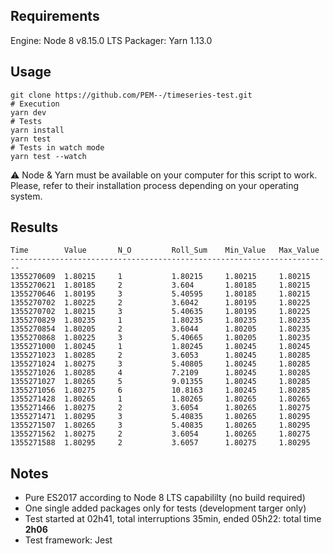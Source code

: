 ## Requirements
Engine: Node 8 v8.15.0 LTS
Packager: Yarn 1.13.0

## Usage

```
git clone https://github.com/PEM--/timeseries-test.git
# Execution
yarn dev
# Tests
yarn install
yarn test
# Tests in watch mode
yarn test --watch
```

⚠️ Node & Yarn must be available on your computer for this script to work.
Please, refer to their installation process depending on your operating system.

## Results
```
Time        Value       N_O         Roll_Sum    Min_Value   Max_Value
------------------------------------------------------------------------
1355270609  1.80215     1           1.80215     1.80215     1.80215
1355270621  1.80185     2           3.604       1.80185     1.80215
1355270646  1.80195     3           5.40595     1.80185     1.80215
1355270702  1.80225     2           3.6042      1.80195     1.80225
1355270702  1.80215     3           5.40635     1.80195     1.80225
1355270829  1.80235     1           1.80235     1.80235     1.80235
1355270854  1.80205     2           3.6044      1.80205     1.80235
1355270868  1.80225     3           5.40665     1.80205     1.80235
1355271000  1.80245     1           1.80245     1.80245     1.80245
1355271023  1.80285     2           3.6053      1.80245     1.80285
1355271024  1.80275     3           5.40805     1.80245     1.80285
1355271026  1.80285     4           7.2109      1.80245     1.80285
1355271027  1.80265     5           9.01355     1.80245     1.80285
1355271056  1.80275     6           10.8163     1.80245     1.80285
1355271428  1.80265     1           1.80265     1.80265     1.80265
1355271466  1.80275     2           3.6054      1.80265     1.80275
1355271471  1.80295     3           5.40835     1.80265     1.80295
1355271507  1.80265     3           5.40835     1.80265     1.80295
1355271562  1.80275     2           3.6054      1.80265     1.80275
1355271588  1.80295     2           3.6057      1.80275     1.80295
```

## Notes
* Pure ES2017 according to Node 8 LTS capabililty (no build required)
* One single added packages only for tests (development targer only)
* Test started at 02h41, total interruptions 35min, ended 05h22: total time **2h06**
* Test framework: Jest